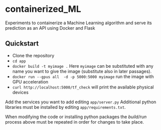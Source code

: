 # containerized_ML

Experiments to containerize a Machine Learning algorithm and serve its prediction as an API using Docker and Flask

## Quickstart

* Clone the repository
* `cd app`
* `docker build -t myimage .` Here `myimage` can be substituted with any name you want to give the image (substitute also in later passages).
* `docker run --gpus all  -d -p 5000:5000 myimage` run the image with GPU acceleration
* `curl http://localhost:5000/tf_check` will print the available physical devices

Add the services you want to add editing `app/server.py` Additional python libraries must be installed by editing `app/requirements.txt`.

When modifying the code or installing python packages the *build/run* process above must be repeated in order for changes to take place. 
